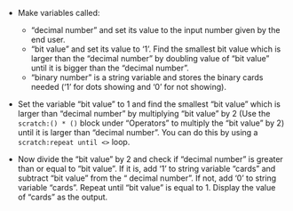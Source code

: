 -   Make variables called:

    -   “decimal number” and set its value to the input number given by the
        end user.
    -   “bit value” and set its value to ‘1’.
        Find the smallest bit value which is larger than the “decimal number”
        by doubling value of “bit value” until it is bigger than the “decimal
        number”.
    -   “binary number” is a string variable and stores the binary cards
        needed (‘1’ for dots showing and ‘0’ for not showing).

-   Set the variable “bit value” to 1 and find the smallest “bit value” which
    is larger than “decimal number” by multiplying “bit value” by 2 (Use the
    `scratch:() * ()` block under “Operators” to multiply the “bit value” by
    2) until it is larger than “decimal number”.
    You can do this by using a `scratch:repeat until <>` loop.
-   Now divide the “bit value” by 2 and check if “decimal number” is greater
    than or equal to “bit value”.
    If it is, add ‘1’ to string variable “cards” and subtract “bit value” from
    the “ decimal number”.
    If not, add ‘0’ to string variable “cards”.
    Repeat until “bit value” is equal to 1.
    Display the value of “cards” as the output.
